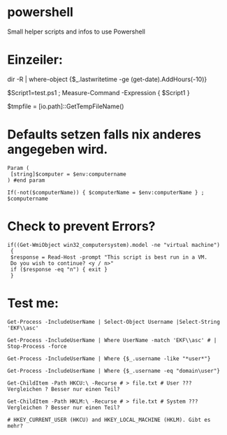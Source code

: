 # powershell
Small helper scripts and infos to use Powershell

# Einzeiler:
dir -R | where-object {$_.lastwritetime -ge (get-date).AddHours(-10)}

$Script1=test.ps1 ; Measure-Command -Expression { $Script1 }

$tmpfile = [io.path]::GetTempFileName()

# Defaults setzen falls nix anderes angegeben wird.
```
Param (
 [string]$computer = $env:computername
) #end param

If(-not($computerName)) { $computerName = $env:computerName } ; $computername
```
# Check to prevent Errors?
```
if((Get-WmiObject win32_computersystem).model -ne "virtual machine")
 {
 $response = Read-Host -prompt "This script is best run in a VM.
 Do you wish to continue? <y / n>"
 if ($response -eq "n") { exit }
 }
```
# Test me:
```
Get-Process -IncludeUserName | Select-Object Username |Select-String 'EKF\\asc'

Get-Process -IncludeUserName | Where UserName -match 'EKF\\asc' # | Stop-Process -force 

Get-Process -IncludeUserName | Where {$_.username -like "*user*"}

Get-Process -IncludeUserName | Where {$_.username -eq "domain\user"}

Get-ChildItem -Path HKCU:\ -Recurse # > file.txt # User ??? Vergleichen ? Besser nur einen Teil?

Get-ChildItem -Path HKLM:\ -Recurse # > file.txt # System ??? Vergleichen ? Besser nur einen Teil?

# HKEY_CURRENT_USER (HKCU) and HKEY_LOCAL_MACHINE (HKLM). Gibt es mehr?
```
